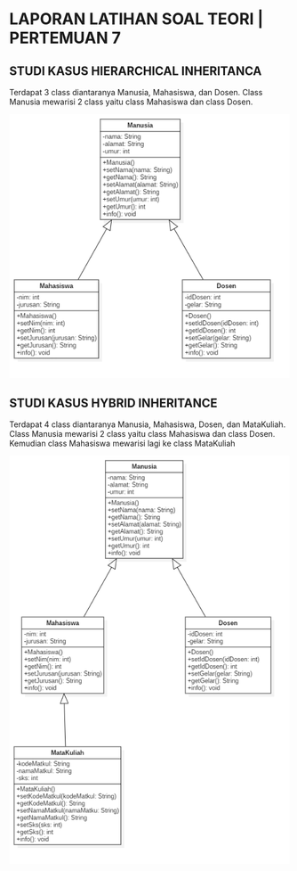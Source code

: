 # LAPORAN LATIHAN SOAL TEORI | PERTEMUAN 7

## STUDI KASUS HIERARCHICAL INHERITANCA

Terdapat 3 class diantaranya Manusia, Mahasiswa, dan Dosen. Class Manusia mewarisi 2 class yaitu class Mahasiswa dan class Dosen.

![](hierarchical.png)

## STUDI KASUS HYBRID INHERITANCE

Terdapat 4 class diantaranya Manusia, Mahasiswa, Dosen, dan MataKuliah. Class Manusia mewarisi 2 class yaitu class Mahasiswa dan class Dosen. Kemudian class Mahasiswa mewarisi lagi ke class MataKuliah

![](hybrid.png)
